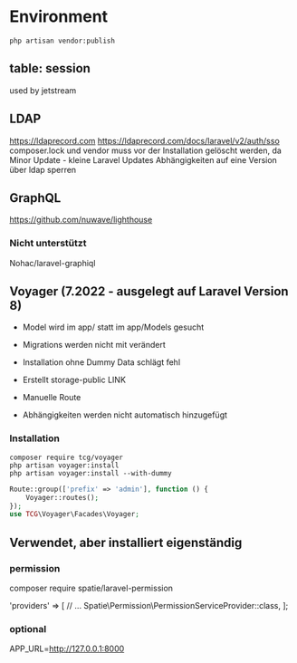 # Environment

```terminal
php artisan vendor:publish
```

## table: session

used by jetstream

## LDAP

<https://ldaprecord.com>
<https://ldaprecord.com/docs/laravel/v2/auth/sso>
composer.lock und vendor muss vor der Installation gelöscht werden, da Minor Update - kleine Laravel Updates Abhängigkeiten auf eine Version über ldap sperren

## GraphQL

<https://github.com/nuwave/lighthouse>

### Nicht unterstützt

Nohac/laravel-graphiql

## Voyager (7.2022 - ausgelegt auf Laravel Version 8)

- Model wird im app/ statt im app/Models gesucht
- Migrations werden nicht mit verändert

- Installation ohne Dummy Data schlägt fehl
- Erstellt storage-public LINK
- Manuelle Route
- Abhängigkeiten werden nicht automatisch hinzugefügt

### Installation

``` terminal
composer require tcg/voyager
php artisan voyager:install
php artisan voyager:install --with-dummy
```

``` php
Route::group(['prefix' => 'admin'], function () {
    Voyager::routes();
});
use TCG\Voyager\Facades\Voyager;
```

## Verwendet, aber installiert eigenständig

### permission

composer require spatie/laravel-permission

'providers' => [
    // ...
    Spatie\Permission\PermissionServiceProvider::class,
];

### optional

APP_URL=<http://127.0.0.1:8000>
